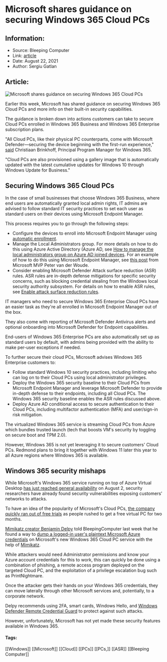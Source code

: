 # Microsoft shares guidance on securing Windows 365 Cloud PCs
### 

## Information:
+ Source: Bleeping Computer
+ Link: [article](https://www.bleepingcomputer.com/news/microsoft/microsoft-shares-guidance-on-securing-windows-365-cloud-pcs/)
+ Date: August 22, 2021
+ Author: Sergiu Gatlan


## Article:
![Microsoft shares guidance on securing Windows 365 Cloud PCs](https://www.bleepstatic.com/content/hl-images/2021/08/19/Windows_365.jpg)


Earlier this week, Microsoft has shared guidance on securing Windows 365 Cloud PCs and more info on their built-in security capabilities.


The guidance is broken down into actions customers can take to secure Cloud PCs enrolled in Windows 365 Business and Windows 365 Enterprise subscription plans.


"All Cloud PCs, like their physical PC counterparts, come with Microsoft Defender—securing the device beginning with the first-run experience," [said](https://techcommunity.microsoft.com/t5/windows-it-pro-blog/securing-your-windows-365-cloud-pcs/ba-p/2663129) Christiaan Brinkhoff, Principal Program Manager for Windows 365.


"Cloud PCs are also provisioned using a gallery image that is automatically updated with the latest cumulative updates for Windows 10 through Windows Update for Business."


Securing Windows 365 Cloud PCs
------------------------------


In the case of small businesses that choose Windows 365 Business, where end users are automatically granted local admin rights, IT admins are advised to follow standard IT security practices to set each user as standard users on their devices using Microsoft Endpoint Manager.


This process requires you to go through the following steps:


* Configure the devices to enroll into Microsoft Endpoint Manager using [automatic enrollment](https://docs.microsoft.com/mem/intune/enrollment/quickstart-setup-auto-enrollment).
* Manage the Local Administrators group. For more details on how to do this using Azure Active Directory (Azure AD, see [How to manage the local administrators group on Azure AD joined devices](https://docs.microsoft.com/azure/active-directory/devices/assign-local-admin). For an example of how to do this using Microsoft Endpoint Manager, see [this post](https://www.petervanderwoude.nl/post/easier-managing-local-administrators-via-windows-10-mdm-on-windows-10-20h2-and-later/) from Microsoft MVP Peter van der Woude.
* Consider enabling Microsoft Defender Attack surface reduction (ASR) rules. ASR rules are in-depth defense mitigations for specific security concerns, such as blocking credential stealing from the Windows local security authority subsystem. For details on how to enable ASR rules, see [Enable attack surface reduction rules](https://docs.microsoft.com/microsoft-365/security/defender-endpoint/enable-attack-surface-reduction).


IT managers who need to secure Windows 365 Enterprise Cloud PCs have an easier task as they're all enrolled in Microsoft Endpoint Manager out of the box.


They also come with reporting of Microsoft Defender Antivirus alerts and optional onboarding into Microsoft Defender for Endpoint capabilities.


End-users of Windows 365 Enterprise PCs are also automatically set up as standard users by default, with admins being provided with the ability to make per-user exceptions if needed.


To further secure their cloud PCs, Microsoft advises Windows 365 Enterprise customers to:


* Follow standard Windows 10 security practices, including limiting who can log on to their Cloud PCs using local administrator privileges.
* Deploy the Windows 365 security baseline to their Cloud PCs from Microsoft Endpoint Manager and leverage Microsoft Defender to provide in-depth defense to their endpoints, including all Cloud PCs. The Windows 365 security baseline enables the ASR rules discussed above.
* Deploy Azure AD conditional access to secure authentication to their Cloud PCs, including multifactor authentication (MFA) and user/sign-in risk mitigation.


The virtualized Windows 365 service is streaming Cloud PCs from Azure which bundles trusted launch (tech that boosts VM's security by toggling on secure boot and TPM 2.0).


However, Windows 365 is not yet leveraging it to secure customers' Cloud PCs. Redmond plans to bring it together with Windows 11 later this year to all Azure regions where Windows 365 is available.


Windows 365 security mishaps
----------------------------


While Microsoft's Windows 365 service running on top of Azure Virtual Desktop [has just reached general availability](https://www.bleepingcomputer.com/news/microsoft/microsofts-windows-365-cloud-pc-service-is-live-costs-from-24-to-162/) on August 2, security researchers have already found security vulnerabilities exposing customers' networks to attacks.


To have an idea of the popularity of Microsoft's Cloud PCs, [the company quickly ran out of free trials](https://www.bleepingcomputer.com/news/microsoft/microsoft-halts-windows-365-trials-after-running-out-of-servers/) as people rushed to get a free virtual PC for two months.


[Mimikatz creator Benjamin Delpy](https://twitter.com/gentilkiwi) told BleepingComputer last week that he found a way to [dump a logged-in user's plaintext Microsoft Azure credentials](https://www.bleepingcomputer.com/news/microsoft/windows-365-exposes-microsoft-azure-credentials-in-plaintext/) on Microsoft's new Windows 365 Cloud PC service with the help of [Mimikatz](https://github.com/gentilkiwi/mimikatz/wiki).


While attackers would need Administrator permissions and know your Azure account credentials for this to work, this can quickly be done using a combination of phishing, a remote access program deployed on the targeted Cloud PC, and the exploitation of a privilege escalation bug such as PrintNightmare.


Once the attacker gets their hands on your Windows 365 credentials, they can move laterally through other Microsoft services and, potentially, to a corporate network.


Delpy recommends using 2FA, smart cards, Windows Hello, and [Windows Defender Remote Credential Guard](https://docs.microsoft.com/en-us/windows/security/identity-protection/remote-credential-guard) to protect against such attacks.


However, unfortunately, Microsoft has not yet made these security features available in Windows 365.




#### Tags:
[[Windows]] [[Microsoft]] [[Cloud]] [[PCs]] [[PCs,]] [[ASR]] [[Bleeping Computer]]

